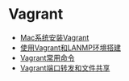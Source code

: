 # Vagrant

* [Mac系统安装Vagrant](/tools/vagrant/mac-installation-vagrant.md)
* [使用Vagrant和LANMP环境搭建](/tools/vagrant/mac-installation-using-vagrant-and-lanmp-environment-to-build.md)
* [Vagrant常用命令](/tools/vagrant/vagrant-common-commands.md)
* [Vagrant端口转发和文件共享](/tools/vagrant/vagrant-port-forwarding-and-file-sharing.md)
